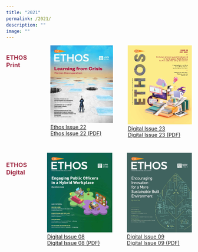 ```yaml
---
title: "2021"
permalink: /2021/
description: ""
image: ""
---
```

<style>
	
.grid-container h3
{
	color: #9f2943;
	width:70%;
}
	
.grid-container {
  display: grid;
  grid-template-columns: auto auto auto;
}
	
#digital
{
	margin-top:40px;
}


#digital2
{
 margin-left: 40px;
}
	
#print1
{
	margin-left:22px;
}


#print2
{
	margin-left:40px;
}
	


	

	

</style>

<div id="print" class="grid-container">
<h3>ETHOS Print</h3>
	
<div id="print1" class="grid-item">
<img src="/images/Ethos_Images/Ethos_Issue_22/Ethos_Jun2021_Cover.jpg"><br>
	<a href="#">Ethos Issue 22</a><br>
	<a href="#">Ethos Issue 22 (PDF)</a>
</div>

<div id="print2" class="grid-item">
<img src="/images/Ethos_Images/Ethos_Issue_23/Ethos_Issue23_Cover.jpg"><br>
<a href="#">Digital Issue 23</a><br>
<a href="#">Digital Issue 23 (PDF)</a>
</div>	
	
	
</div>


<div id="digital" class="grid-container">
<h3> ETHOS Digital </h3>
	
<div id="digital1" class="grid-item">
<img src="/images/Ethos_Images/Ethos_Digital_Issue_08/EthosDigital_Issue08_Cover.jpg"><br>
	<a href="#">Digital Issue 08</a><br>
	<a href="#">Digital Issue 08 (PDF)</a>	
</div>
	
<div id="digital2" class="grid-item">
<img src="/images/Ethos_Images/Ethos_Digital_Issue_09/EthosDigital_IssueNov22.jpg"><br>
<a href="#">Digital Issue 09</a><br>
<a href="#">Digital Issue 09 (PDF)</a>
</div>
	
</div>